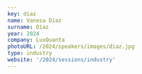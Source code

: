 ```yaml
---
key: diaz
name: Vanesa Díaz
surname: Díaz
year: 2024
company: LuxQuanta
photoURL: /2024/speakers/images/diaz.jpg
type: industry
website: '/2024/sessions/industry'
---
```

